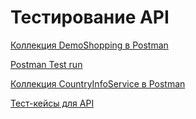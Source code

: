 # Тестирование API

[Коллекция DemoShopping в Postman](https://www.postman.com/abbb22/workspace/my-workspace/collection/19594112-9be4229f-bc81-47a5-a446-e35fe46bf662?action=share&creator=19594112&active-environment=19594112-dea75144-2e84-4857-8bb0-daabbbe98253)

[Postman Test run](https://github.com/konevaas/api/blob/main/DemoShopping.postman_test_run.json)

[Коллекция CountryInfoService в Postman](https://www.postman.com/abbb22/workspace/my-workspace/collection/19594112-6c861b73-d24c-4be2-91b5-ea9223dec20a?action=share&creator=19594112&active-environment=19594112-dea75144-2e84-4857-8bb0-daabbbe98253)

[Тест-кейсы для API](https://github.com/konevaas/api/blob/main/G101-2025-10-05.pdf)
